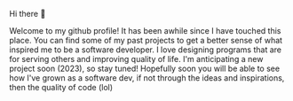 Hi there 👋

Welcome to my github profile! It has been awhile since I have touched this place. You can find some of my past projects to get a better sense of what inspired me to be a software developer. I love designing programs that are for serving others and improving quality of life. I'm anticipating a new project soon (2023), so stay tuned! Hopefully soon you will be able to see how I've grown as a software dev, if not through the ideas and inspirations, then the quality of code (lol)
